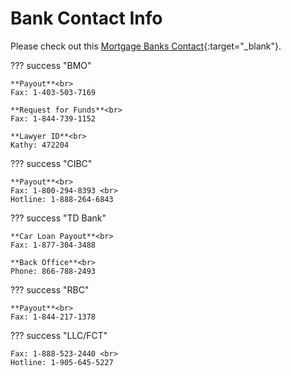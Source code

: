 # Bank Contact Info

Please check out this [Mortgage Banks Contact](https://drive.google.com/file/d/1peeXmaNFtrbOeD3d19fXuhP_j7Z7q9iC/view?usp=sharing){:target="\_blank"}.

??? success "BMO"

    **Payout**<br>
    Fax: 1-403-503-7169

    **Request for Funds**<br>
    Fax: 1-844-739-1152

    **Lawyer ID**<br>
    Kathy: 472204

??? success "CIBC"

    **Payout**<br>
    Fax: 1-800-294-8393 <br>
    Hotline: 1-888-264-6843

??? success "TD Bank"

    **Car Loan Payout**<br>
    Fax: 1-877-304-3488

    **Back Office**<br>
    Phone: 866-788-2493

??? success "RBC"

    **Payout**<br>
    Fax: 1-844-217-1378

??? success "LLC/FCT"

    Fax: 1-888-523-2440 <br>
    Hotline: 1-905-645-5227
